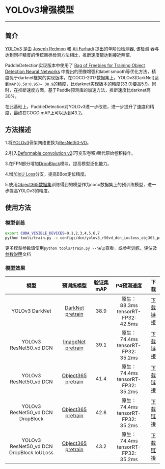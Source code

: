 # YOLOv3增强模型

---

## 简介

[YOLOv3](https://arxiv.org/abs/1804.02767) 是由 [Joseph Redmon](https://arxiv.org/search/cs?searchtype=author&query=Redmon%2C+J) 和 [Ali Farhadi](https://arxiv.org/search/cs?searchtype=author&query=Farhadi%2C+A) 提出的单阶段检测器, 该检测
器与达到同样精度的传统目标检测方法相比，推断速度能达到接近两倍.

PaddleDetection实现版本中使用了 [Bag of Freebies for Training Object Detection Neural Networks](https://arxiv.org/abs/1902.04103v3) 中提出的图像增强和label smooth等优化方法，精度优于darknet框架的实现版本，在COCO-2017数据集上，YOLOv3(DarkNet)达到`mAP(0.50:0.95)= 38.9`的精度，比darknet实现版本的精度(33.0)要高5.9。同时，在推断速度方面，基于Paddle预测库的加速方法，推断速度比darknet高30%。

在此基础上，PaddleDetection对YOLOv3进一步改进，进一步提升了速度和精度，最终在COCO mAP上可以达到43.2。


## 方法描述

1.将[YOLOv3](https://arxiv.org/pdf/1804.02767.pdf)骨架网络更换为[ResNet50-VD](https://arxiv.org/pdf/1812.01187.pdf)。

2.引入[Deformable convolution v2](https://arxiv.org/abs/1811.11168)(可变形卷积)替代原始卷积操作。

3.在FPN部分增加[DropBlock](https://arxiv.org/abs/1810.12890)模块，提高模型泛化能力。

4.增加[IoU Loss](https://arxiv.org/abs/1810.12890)分支，提高BBox定位精度。

5.使用[Object365数据集](https://www.objects365.org/download.html)训练得到的模型作为coco数据集上的预训练模型，进一步提高YOLOv3的精度。

## 使用方法

### 模型训练

```bash
export CUDA_VISIBLE_DEVICES=0,1,2,3,4,5,6,7
python tools/train.py -c configs/dcn/yolov3_r50vd_dcn_iouloss_obj365_pretrained_coco.yml
```

更多模型参数请使用``python tools/train.py --help``查看，或参考[训练、评估及参数说明](docs/GETTING_STARTED_cn.md)文档

### 模型效果

|                   模型                   |                          预训练模型                          | 验证集 mAP |               P4预测速度               |                             下载                             |
| :--------------------------------------: | :----------------------------------------------------------: | :--------: | :------------------------------------: | :----------------------------------------------------------: |
|              YOLOv3 DarkNet              | [DarkNet pretrain](https://paddle-imagenet-models-name.bj.bcebos.com/DarkNet53_pretrained.tar) |    38.9    | 原生：88.3ms<br>tensorRT-FP32: 42.5ms  | [下载链接](https://paddlemodels.bj.bcebos.com/object_detection/yolov3_darknet.tar) |
|          YOLOv3 ResNet50_vd DCN          | [ImageNet pretrain](https://paddle-imagenet-models-name.bj.bcebos.com/ResNet50_vd_pretrained.tar) |    39.1    | 原生：74.4ms<br>tensorRT-FP32: 35.2ms  | [下载链接](https://paddlemodels.bj.bcebos.com/object_detection/yolov3_r50vd_dcn_imagenet.tar) |
|          YOLOv3 ResNet50_vd DCN          | [Object365 pretrain](https://paddlemodels.bj.bcebos.com/object_detection/ResNet50_vd_obj365_pretrained.tar) |    41.4    | 原生：74.4ms<br>tensorRT-FP32: 35.2ms  | [下载链接](https://paddlemodels.bj.bcebos.com/object_detection/yolov3_r50vd_dcn_obj365.tar) |
|     YOLOv3 ResNet50_vd DCN DropBlock     | [Object365 pretrain](https://paddlemodels.bj.bcebos.com/object_detection/ResNet50_vd_obj365_pretrained.tar) |    42.8    | 原生：74.4ms<br/>tensorRT-FP32: 35.2ms | [下载链接](https://paddlemodels.bj.bcebos.com/object_detection/yolov3_r50vd_dcn_obj365_dropblock.tar) |
| YOLOv3 ResNet50_vd DCN DropBlock IoULoss | [Object365 pretrain](https://paddlemodels.bj.bcebos.com/object_detection/ResNet50_vd_obj365_pretrained.tar) |    43.2    | 原生：74.4ms<br/>tensorRT-FP32: 35.2ms | [下载链接](https://paddlemodels.bj.bcebos.com/object_detection/yolov3_r50vd_dcn_obj365_dropblock_iouloss.tar) |

